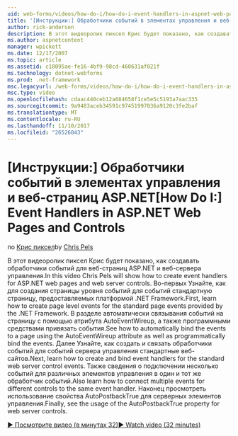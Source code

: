 ```yaml
---
uid: web-forms/videos/how-do-i/how-do-i-event-handlers-in-aspnet-web-pages-and-controls
title: '[Инструкции:] Обработчики событий в элементах управления и веб-страниц ASP.NET | Документы Microsoft'
author: rick-anderson
description: В этот видеоролик пиксел Крис будет показано, как создавать обработчики событий для веб-страниц ASP.NET и веб-сервера управления. Во-первых сведения о создании f событий на уровне страницы...
ms.author: aspnetcontent
manager: wpickett
ms.date: 12/17/2007
ms.topic: article
ms.assetid: c18095ae-fe16-4bf9-98cd-460631af021f
ms.technology: dotnet-webforms
ms.prod: .net-framework
msc.legacyurl: /web-forms/videos/how-do-i/how-do-i-event-handlers-in-aspnet-web-pages-and-controls
msc.type: video
ms.openlocfilehash: cdaac440ceb12a684658f1ce5e5c5193a7aac335
ms.sourcegitcommit: 9a9483aceb34591c97451997036a9120c3fe2baf
ms.translationtype: MT
ms.contentlocale: ru-RU
ms.lasthandoff: 11/10/2017
ms.locfileid: "26526043"
---
```

<a name="how-do-i-event-handlers-in-aspnet-web-pages-and-controls"></a><span data-ttu-id="5ce7a-104">[Инструкции:] Обработчики событий в элементах управления и веб-страниц ASP.NET</span><span class="sxs-lookup"><span data-stu-id="5ce7a-104">[How Do I:] Event Handlers in ASP.NET Web Pages and Controls</span></span>
====================
<span data-ttu-id="5ce7a-105">по [Крис пиксел](https://twitter.com/chrispels)</span><span class="sxs-lookup"><span data-stu-id="5ce7a-105">by [Chris Pels](https://twitter.com/chrispels)</span></span>

<span data-ttu-id="5ce7a-106">В этот видеоролик пиксел Крис будет показано, как создавать обработчики событий для веб-страниц ASP.NET и веб-сервера управления.</span><span class="sxs-lookup"><span data-stu-id="5ce7a-106">In this video Chris Pels will show how to create event handlers for ASP.NET web pages and web server controls.</span></span> <span data-ttu-id="5ce7a-107">Во-первых Узнайте, как для создания страницы уровня событий для событий стандартную страницу, предоставляемых платформой .NET Framework.</span><span class="sxs-lookup"><span data-stu-id="5ce7a-107">First, learn how to create page level events for the standard page events provided by the .NET Framework.</span></span> <span data-ttu-id="5ce7a-108">В разделе автоматически связывания событий на страницу с помощью атрибута AutoEventWireup, а также программными средствами привязать события.</span><span class="sxs-lookup"><span data-stu-id="5ce7a-108">See how to automatically bind the events to a page using the AutoEventWireup attribute as well as programmatically bind the events.</span></span> <span data-ttu-id="5ce7a-109">Далее Узнайте, как создать и связать обработчики событий для событий сервера управления стандартные веб-сайтов.</span><span class="sxs-lookup"><span data-stu-id="5ce7a-109">Next, learn how to create and bind event handlers for the standard web server control events.</span></span> <span data-ttu-id="5ce7a-110">Также сведения о подключении несколько событий для различных элементов управления в один и тот же обработчик событий.</span><span class="sxs-lookup"><span data-stu-id="5ce7a-110">Also learn how to connect multiple events for different controls to the same event handler.</span></span> <span data-ttu-id="5ce7a-111">Наконец просмотреть использование свойства AutoPostbackTrue для серверных элементов управления.</span><span class="sxs-lookup"><span data-stu-id="5ce7a-111">Finally, see the usage of the AutoPostbackTrue property for web server controls.</span></span>

[<span data-ttu-id="5ce7a-112">&#9654; Посмотрите видео (в минутах 32)</span><span class="sxs-lookup"><span data-stu-id="5ce7a-112">&#9654; Watch video (32 minutes)</span></span>](https://channel9.msdn.com/Blogs/ASP-NET-Site-Videos/how-do-i-event-handlers-in-aspnet-web-pages-and-controls)
